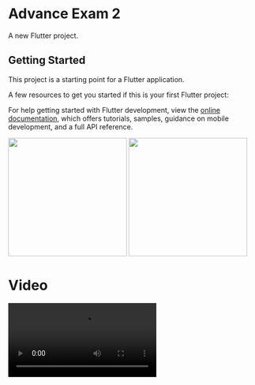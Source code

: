 # Advance Exam 2 #

A new Flutter project.

## Getting Started

This project is a starting point for a Flutter application.

A few resources to get you started if this is your first Flutter project:

For help getting started with Flutter development, view the
[online documentation](https://docs.flutter.dev/), which offers tutorials,
samples, guidance on mobile development, and a full API reference.


 <img src='https://github.com/Rajputniraj6983/advance_exam2/assets/143181391/72944b4e-fb7f-4696-b5c5-d5028fecde8e' width=240>
 <img src='https://github.com/Rajputniraj6983/advance_exam2/assets/143181391/b4a8eb20-e896-4ccb-b7dc-1d69cd0f5341' width=240>

 # Video #
   
   <video src ="https://github.com/Rajputniraj6983/advance_exam2/assets/143181391/5b6d0cfa-ef29-4b6e-aef7-79be704b1048">


 
   



